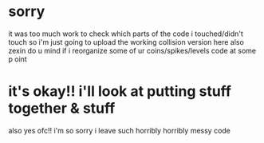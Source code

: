 # sorry 
it was too much work to check which parts of the code i touched/didn't touch so i'm just going to upload the working collision version here
also zexin do u mind if i reorganize some of ur coins/spikes/levels code at some p oint

# it's okay!! i'll look at putting stuff together & stuff
also yes ofc!! i'm so
sorry
i leave
such horribly
horribly
messy 
code
